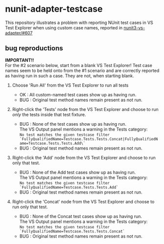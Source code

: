 # nunit-adapter-testcase
This repository illustrates a problem with reporting NUnit test cases in VS Test Explorer when
using custom case names, reported in [nunit3-vs-adapter/#607](https://github.com/nunit/nunit3-vs-adapter/issues/607)

## bug reproductions

**IMPORTANT!!**  
For the #2 scenario below, start from a blank VS Test Explorer! Test case names seem to be held onto from the #1 scenario and
are correctly reported as having run in such a case. They are not, when starting blank.
	 
1. Choose 'Run All' from the VS Test Explorer to run all tests
   * OK  : All custom-named test cases show up as having run.
   * BUG : Original test method names remain present as not run.

2. Right-click the 'Tests' node from the VS Test Explorer and choose to run *only* the tests inside that test fixture.
   * BUG : None of the test cases show up as having run.  
           The VS Output panel mentions a warning in the Tests category:  
           ``No test matches the given testcase filter `FullyQualifiedName=Testcase.Tests.Tests.Concat|FullyQualifiedName=Testcase.Tests.Tests.Add\` ``
   * BUG : Original test method names remain present as not run.

3. Right-click the 'Add' node from the VS Test Explorer and choose to run only that test.
	 * BUG : None of the Add test cases show up as having run.  
           The VS Output panel mentions a warning in the Tests category:  
           ``No test matches the given testcase filter `FullyQualifiedName=Testcase.Tests.Tests.Add` ``
	 * BUG : Original test method names remain present as not run.
	 
4. Right-click the 'Concat' node from the VS Test Explorer and choose to run only that test.
	 * BUG : None of the Concat test cases show up as having run.  
           The VS Output panel mentions a warning in the Tests category:  
           ``No test matches the given testcase filter `FullyQualifiedName=Testcase.Tests.Tests.Concat` ``
	 * BUG : Original test method names remain present as not run.
